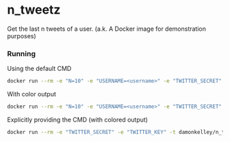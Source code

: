 # n_tweetz
Get the last n tweets of a user. (a.k. A Docker image for demonstration purposes)

### Running

Using the default CMD
```sh
docker run --rm -e "N=10" -e "USERNAME=<username>" -e "TWITTER_SECRET" -e "TWITTER_KEY"  damonkelley/n_tweetz
```

With color output
```sh
docker run --rm -e "N=10" -e "USERNAME=<username>" -e "TWITTER_SECRET" -e "TWITTER_KEY" -t  damonkelley/n_tweetz
```

Explicitly providing the CMD (with colored output)
```sh
docker run --rm -e "TWITTER_SECRET" -e "TWITTER_KEY" -t damonkelley/n_tweetz python n_tweetz.py <args>
```
